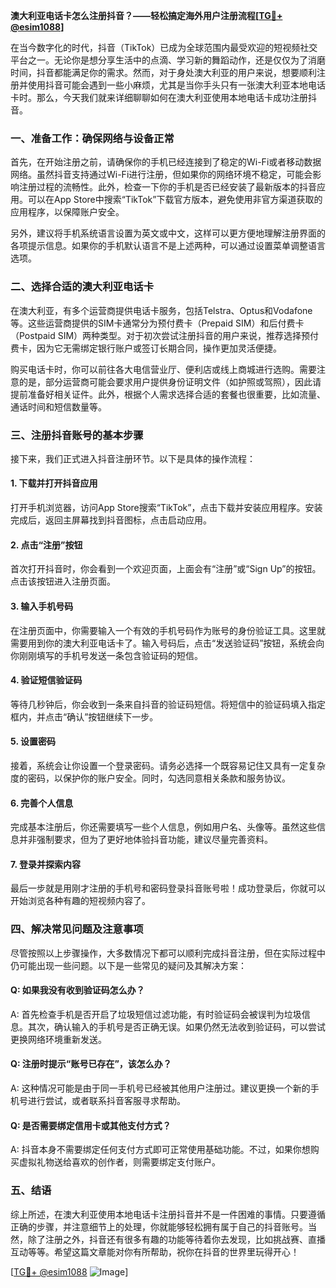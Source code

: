 **澳大利亚电话卡怎么注册抖音？——轻松搞定海外用户注册流程[[TG💪+ @esim1088](https://t.me/s/esim1088)]**

在当今数字化的时代，抖音（TikTok）已成为全球范围内最受欢迎的短视频社交平台之一。无论你是想分享生活中的点滴、学习新的舞蹈动作，还是仅仅为了消磨时间，抖音都能满足你的需求。然而，对于身处澳大利亚的用户来说，想要顺利注册并使用抖音可能会遇到一些小麻烦，尤其是当你手头只有一张澳大利亚本地电话卡时。那么，今天我们就来详细聊聊如何在澳大利亚使用本地电话卡成功注册抖音。

### **一、准备工作：确保网络与设备正常**

首先，在开始注册之前，请确保你的手机已经连接到了稳定的Wi-Fi或者移动数据网络。虽然抖音支持通过Wi-Fi进行注册，但如果你的网络环境不稳定，可能会影响注册过程的流畅性。此外，检查一下你的手机是否已经安装了最新版本的抖音应用。可以在App Store中搜索“TikTok”下载官方版本，避免使用非官方渠道获取的应用程序，以保障账户安全。

另外，建议将手机系统语言设置为英文或中文，这样可以更方便地理解注册界面的各项提示信息。如果你的手机默认语言不是上述两种，可以通过设置菜单调整语言选项。

### **二、选择合适的澳大利亚电话卡**

在澳大利亚，有多个运营商提供电话卡服务，包括Telstra、Optus和Vodafone等。这些运营商提供的SIM卡通常分为预付费卡（Prepaid SIM）和后付费卡（Postpaid SIM）两种类型。对于初次尝试注册抖音的用户来说，推荐选择预付费卡，因为它无需绑定银行账户或签订长期合同，操作更加灵活便捷。

购买电话卡时，你可以前往各大电信营业厅、便利店或线上商城进行选购。需要注意的是，部分运营商可能会要求用户提供身份证明文件（如护照或驾照），因此请提前准备好相关证件。此外，根据个人需求选择合适的套餐也很重要，比如流量、通话时间和短信数量等。

### **三、注册抖音账号的基本步骤**

接下来，我们正式进入抖音注册环节。以下是具体的操作流程：

#### **1. 下载并打开抖音应用**
打开手机浏览器，访问App Store搜索“TikTok”，点击下载并安装应用程序。安装完成后，返回主屏幕找到抖音图标，点击启动应用。

#### **2. 点击“注册”按钮**
首次打开抖音时，你会看到一个欢迎页面，上面会有“注册”或“Sign Up”的按钮。点击该按钮进入注册页面。

#### **3. 输入手机号码**
在注册页面中，你需要输入一个有效的手机号码作为账号的身份验证工具。这里就需要用到你的澳大利亚电话卡了。输入号码后，点击“发送验证码”按钮，系统会向你刚刚填写的手机号发送一条包含验证码的短信。

#### **4. 验证短信验证码**
等待几秒钟后，你会收到一条来自抖音的验证码短信。将短信中的验证码填入指定框内，并点击“确认”按钮继续下一步。

#### **5. 设置密码**
接着，系统会让你设置一个登录密码。请务必选择一个既容易记住又具有一定复杂度的密码，以保护你的账户安全。同时，勾选同意相关条款和服务协议。

#### **6. 完善个人信息**
完成基本注册后，你还需要填写一些个人信息，例如用户名、头像等。虽然这些信息并非强制要求，但为了更好地体验抖音功能，建议尽量完善资料。

#### **7. 登录并探索内容**
最后一步就是用刚才注册的手机号和密码登录抖音账号啦！成功登录后，你就可以开始浏览各种有趣的短视频内容了。

### **四、解决常见问题及注意事项**

尽管按照以上步骤操作，大多数情况下都可以顺利完成抖音注册，但在实际过程中仍可能出现一些问题。以下是一些常见的疑问及其解决方案：

#### **Q: 如果我没有收到验证码怎么办？**
A: 首先检查手机是否开启了垃圾短信过滤功能，有时验证码会被误判为垃圾信息。其次，确认输入的手机号是否正确无误。如果仍然无法收到验证码，可以尝试更换网络环境重新发送。

#### **Q: 注册时提示“账号已存在”，该怎么办？**
A: 这种情况可能是由于同一手机号已经被其他用户注册过。建议更换一个新的手机号进行尝试，或者联系抖音客服寻求帮助。

#### **Q: 是否需要绑定信用卡或其他支付方式？**
A: 抖音本身不需要绑定任何支付方式即可正常使用基础功能。不过，如果你想购买虚拟礼物送给喜欢的创作者，则需要绑定支付账户。

### **五、结语**

综上所述，在澳大利亚使用本地电话卡注册抖音并不是一件困难的事情。只要遵循正确的步骤，并注意细节上的处理，你就能够轻松拥有属于自己的抖音账号。当然，除了注册之外，抖音还有很多有趣的功能等待着你去发现，比如挑战赛、直播互动等等。希望这篇文章能对你有所帮助，祝你在抖音的世界里玩得开心！

[[TG💪+ @esim1088](https://t.me/s/esim1088) ![Image](https://i.postimg.cc/4NQfJmqS/Snipaste-2025-05-13-00-14-12.png)]